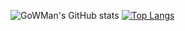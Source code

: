 ![GoWMan's GitHub stats](https://github-readme-stats.vercel.app/api?username=gowman813&show_icons=true&theme=tokyonight)
[![Top Langs](https://github-readme-stats.vercel.app/api/top-langs/?username=gowman813&hide_progress=false)](https://github.com/anuraghazra/github-readme-stats)

<!--
**GoWMan813/GoWMan813** is a ✨ _special_ ✨ repository because its `README.md` (this file) appears on your GitHub profile.

Here are some ideas to get you started:

- 🔭 I’m currently working on ...
- 🌱 I’m currently learning ...
- 👯 I’m looking to collaborate on ...
- 🤔 I’m looking for help with ...
- 💬 Ask me about ...
- 📫 How to reach me: ...
- 😄 Pronouns: ...
- ⚡ Fun fact: ...
-->
